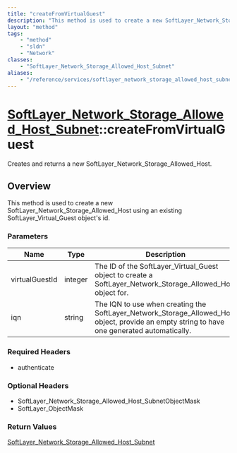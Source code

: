 ```yaml
---
title: "createFromVirtualGuest"
description: "This method is used to create a new SoftLayer_Network_Storage_Allowed_Host using an existing SoftLayer_Virtual_Guest obj... "
layout: "method"
tags:
    - "method"
    - "sldn"
    - "Network"
classes:
    - "SoftLayer_Network_Storage_Allowed_Host_Subnet"
aliases:
    - "/reference/services/softlayer_network_storage_allowed_host_subnet/createFromVirtualGuest"
---
```

# [SoftLayer_Network_Storage_Allowed_Host_Subnet](/reference/services/SoftLayer_Network_Storage_Allowed_Host_Subnet)::createFromVirtualGuest

Creates and returns a new SoftLayer_Network_Storage_Allowed_Host.


## Overview 
This method is used to create a new SoftLayer_Network_Storage_Allowed_Host using an existing SoftLayer_Virtual_Guest object's id. 

### Parameters 
|Name | Type | Description |
| --- | --- | --- |
|virtualGuestId| integer| The ID of the SoftLayer_Virtual_Guest object to create a SoftLayer_Network_Storage_Allowed_Host object for.|
|iqn| string| The IQN to use when creating the SoftLayer_Network_Storage_Allowed_Host object, provide an empty string to have one generated automatically.|


### Required Headers
* authenticate

### Optional Headers
* SoftLayer_Network_Storage_Allowed_Host_SubnetObjectMask
* SoftLayer_ObjectMask

### Return Values
<a href='/reference/datatypes/SoftLayer_Network_Storage_Allowed_Host_Subnet'>SoftLayer_Network_Storage_Allowed_Host_Subnet </a>

